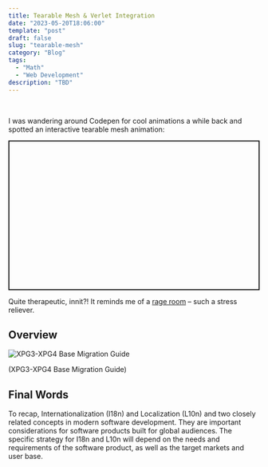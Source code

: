 ```yaml
---
title: Tearable Mesh & Verlet Integration
date: "2023-05-20T18:06:00"
template: "post"
draft: false
slug: "tearable-mesh"
category: "Blog"
tags:
  - "Math"
  - "Web Development"
description: "TBD"
---
```


<br>

I was wandering around Codepen for cool animations a while back and spotted an interactive tearable mesh animation:

<div>
<p class="codepen" data-height="300" data-default-tab="html,result" data-slug-hash="nYQrNP" data-editable="true" data-user="dissimulate" style="height: 300px; box-sizing: border-box; display: flex; align-items: center; justify-content: center; border: 2px solid; margin: 1em 0; padding: 1em;">
</p>
<script async src="https://cpwebassets.codepen.io/assets/embed/ei.js"></script>
</div>

Quite therapeutic, innit?! It reminds me of a [rage room](https://en.wikipedia.org/wiki/Rage_room) – such a stress reliever.

## Overview

![XPG3-XPG4 Base Migration Guide](/media/xpg.png)
<figcaption>(XPG3-XPG4 Base Migration Guide)</figcaption>

## Final Words 

To recap, Internationalization (I18n) and Localization (L10n) and two closely related concepts in modern software development. They are important considerations for software products built for global audiences. The specific strategy for I18n and L10n will depend on the needs and requirements of the software product, as well as the target markets and user base. 

<br>
